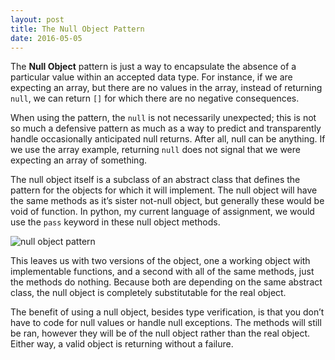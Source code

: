 ```yaml
---
layout: post
title: The Null Object Pattern
date: 2016-05-05
---
```


The **Null Object** pattern is just a way to encapsulate the absence of a particular value within an accepted data type. For instance, if we are expecting an array, but there are no values in the array, instead of returning `null`, we can return `[]` for which there are no negative consequences. 

When using the pattern, the `null` is not necessarily unexpected; this is not so much a defensive pattern as much as a way to predict and transparently handle occasionally anticipated null returns. After all, null can be anything. If we use the array example, returning `null` does not signal that we were expecting an array of something. 

The null object itself is a subclass of an abstract class that defines the pattern for the objects for which it will implement. The null object will have the same methods as it’s sister not-null object, but generally these would be void of function. In python, my current language of assignment, we would use the `pass` keyword in these null object methods. 

![null object pattern](https://sourcemaking.com/files/v2/content/patterns/Null_Object2-2x.png)

This leaves us with two versions of the object, one a working object with implementable functions, and a second with all of the same methods, just the methods do nothing. Because both are depending on the same abstract class, the null object is completely substitutable for the real object.

The benefit of using a null object, besides type verification, is that you don’t have to code for null values or handle null exceptions. The methods will still be ran, however they will be of the null object rather than the real object. Either way, a valid object is returning without a failure.